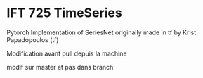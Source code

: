 # IFT 725 TimeSeries

Pytorch Implementation of SeriesNet originally made in tf by Krist Papadopoulos (tf)

Modification avant pull
depuis la machine

modif sur master et pas dans branch
